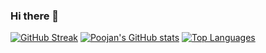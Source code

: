 ### Hi there 👋

<!--
**poojan1812/poojan1812** is a ✨ _special_ ✨ repository because its `README.md` (this file) appears on your GitHub profile.

Here are some ideas to get you started:

- 🔭 I’m currently working on ...
- 🌱 I’m currently learning ...
- 👯 I’m looking to collaborate on ...
- 🤔 I’m looking for help with ...
- 💬 Ask me about ...
- 📫 How to reach me: ...
- 😄 Pronouns: ...
- ⚡ Fun fact: ...
-->
[![GitHub Streak](https://github-readme-streak-stats.herokuapp.com/?user=poojan1812)](https://github.com/DenverCoder1/github-readme-streak-stats)
[![Poojan's GitHub stats](https://github-readme-stats.vercel.app/api?username=poojan1812&show_icons=true&hide=stars)](https://github.com/anuraghazra/github-readme-stats)
[![Top Languages](https://github-readme-stats.vercel.app/api/top-langs/?username=poojan1812&layout=compact)](https://github.com/anuraghazra/github-readme-stats)

